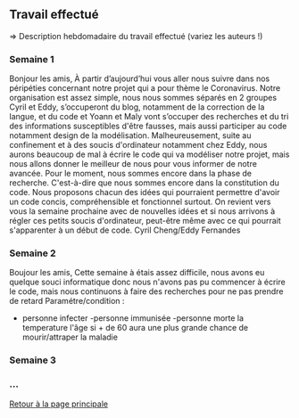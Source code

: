 ## Travail effectué 

=> Description hebdomadaire du travail effectué (variez les auteurs !)

### Semaine 1
Bonjour les amis,
À partir d’aujourd’hui vous aller nous suivre dans nos péripéties concernant notre projet qui a pour thème le Coronavirus.
Notre organisation est assez simple, nous nous sommes séparés en 2 groupes Cyril et Eddy, s’occuperont du blog, notamment de la correction de la langue, et du code et Yoann et Maly vont s’occuper des recherches et du tri des informations susceptibles d'être fausses, mais aussi participer au code notamment design de la modélisation. Malheureusement, suite au confinement et à des soucis d'ordinateur notamment chez Eddy, nous aurons beaucoup de mal à écrire le code qui va modéliser notre projet, mais nous allons donner le meilleur de nous pour vous informer de notre avancée. 
Pour le moment, nous sommes encore dans la phase de recherche. C'est-à-dire que nous sommes encore dans la constitution du code. Nous proposons chacun des idées qui pourraient permettre d'avoir un code concis, compréhensible et fonctionnel surtout. On revient vers vous la semaine prochaine avec de nouvelles idées et si nous arrivons à régler ces petits soucis d'ordinateur, peut-être même avec ce qui pourrait s'apparenter à un début de code.
Cyril Cheng/Eddy Fernandes 
### Semaine 2
Boujour les amis,
Cette semaine à étais assez difficile, nous avons eu quelque souci informatique donc nous n'avons pas pu commencer à écrire le code, mais nous continuons à faire des recherches pour ne pas prendre de retard 
Paramétre/condition :
- personne infecter
-personne immunisée
-personne morte 
la temperature 
l'âge si + de 60 aura une plus grande chance de mourir/attraper la maladie 

### Semaine 3
### ...

<a href="index.html"> Retour à la page principale </a>

